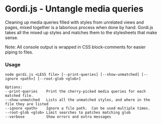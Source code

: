 # Gordi.js - Untangle media queries
 Cleaning up media queries filled with styles from unrelated views and pages, mixed together is a laborious process when done by hand.
 Gordi.js takes all the mixed up styles and matches them to the stylesheets that make sense.

 Note: All console output is wrapped in CSS block-comments for easier piping to files. 

### Usage

```
node gordi.js <LESS file> [--print-queries] [--show-unmatched] [--ignore <path>] [--root-glob <glob>]  

Options:  
--print-queries    Print the cherry-picked media queries for each matched file. 
--show-unmatched   Lists all the unmatched styles, and where in the file they are listed 
--ignore <path>    Ignore a file path.  Can be used multiple times.  
--root-glob <glob> Limit searches to patches matching glob  
--verbose          Show errors and extra messages
```
